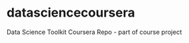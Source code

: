 datasciencecoursera
===================

Data Science Toolkit Coursera Repo - part of course project
